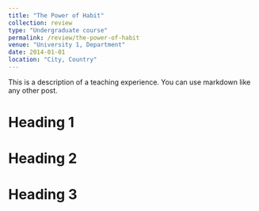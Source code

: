 ```yaml
---
title: "The Power of Habit"
collection: review
type: "Undergraduate course"
permalink: /review/the-power-of-habit
venue: "University 1, Department"
date: 2014-01-01
location: "City, Country"
---
```


This is a description of a teaching experience. You can use markdown like any other post.

Heading 1
======

Heading 2
======

Heading 3
======
